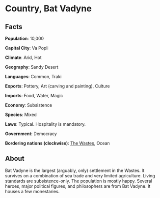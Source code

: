 # Country, Bat Vadyne
## Facts
**Population**: 10,000

**Capital City**: Va Popli

**Climate**: Arid, Hot

**Geography**: Sandy Desert

**Languages**: Common, Traki

**Exports**: Pottery, Art (carving and painting), Culture

**Imports**: Food, Water, Magic

**Economy**: Subsistence

**Species**: Mixed

**Laws**: Typical. Hospitality is mandatory.

**Government**: Democracy

**Bordering nations (clockwise)**: [The Wastes](wastes.md), Ocean

## About
Bat Vadyne is the largest (arguably, only) settlement in the Wastes. It survives on a combination of sea trade and very limited agriculture. Living standards are subsistence-only. The population is mostly happy. Several heroes, major political figures, and philosophers are from Bat Vadyne. It houses a few monestaries.
